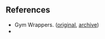 

## References
- Gym Wrappers. ([original](https://alexandervandekleut.github.io/gym-wrappers/), [archive](https://archive.is/1MXfE))
- 